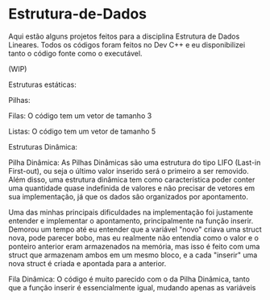 # Estrutura-de-Dados
Aqui estão alguns projetos feitos para a disciplina Estrutura de Dados Lineares. Todos os códigos foram feitos no Dev C++ e eu disponibilizei tanto o código fonte como o executável.

(WIP)

Estruturas estáticas:

Pilhas:


Filas:
O código tem um vetor de tamanho 3

Listas:
O código tem um vetor de tamanho 5


Estruturas Dinâmica:

Pilha Dinâmica:
As Pilhas Dinâmicas são uma estrutura do tipo LIFO (Last-in First-out), ou seja o último valor inserido será o primeiro a ser removido. Além disso, uma estrutura dinâmica tem como característica poder conter uma quantidade quase indefinida de valores e não precisar de vetores em sua implementação, já que os dados são organizados por apontamento.

Uma das minhas principais dificuldades na implementação foi justamente entender e implementar o apontamento, principalmente na função inserir. Demorou um tempo até eu entender que a variável "novo" criava uma struct nova, pode parecer bobo, mas eu realmente não entendia como o valor e o ponteiro anterior eram armazenados na memória, mas isso é feito com uma struct que armazenam ambos em um mesmo bloco, e a cada "inserir" uma nova struct é criada e apontada para a anterior.

Fila Dinâmica:
O código é muito parecido com o da Pilha Dinâmica, tanto que a função inserir é essencialmente igual, mudando apenas as variáveis
